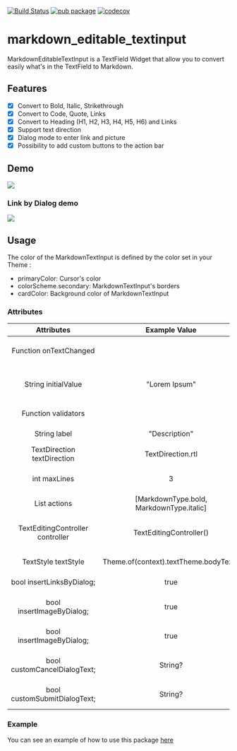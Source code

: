 [![Build Status](https://travis-ci.org/playmoweb/markdown-editable-textinput.svg?branch=master)](https://travis-ci.org/playmoweb/markdown-editable-textinput)
[![pub package](https://img.shields.io/pub/v/markdown_editable_textinput.svg)](https://pub.dev/packages/markdown_editable_textinput)
[![codecov](https://codecov.io/gh/playmoweb/markdown-editable-textinput/branch/master/graph/badge.svg)](https://codecov.io/gh/playmoweb/markdown-editable-textinput)

# markdown_editable_textinput

MarkdownEditableTextInput is a TextField Widget that allow you to convert easily what's in the TextField to Markdown.

## Features
- [x] Convert to Bold, Italic, Strikethrough
- [x] Convert to Code, Quote, Links
- [x] Convert to Heading (H1, H2, H3, H4, H5, H6) and Links
- [x] Support text direction
- [x] Dialog mode to enter link and picture
- [x] Possibility to add custom buttons to the action bar

## Demo
![](pictures/test_edition.gif)

### Link by Dialog demo
![](pictures/link_demo.gif)

## Usage
The color of the MarkdownTextInput is defined by the color set in your Theme :
- primaryColor: Cursor's color
- colorScheme.secondary: MarkdownTextInput's borders
- cardColor: Background color of MarkdownTextInput

### Attributes
|            Attributes            |              Example Value               |                             Description                              |
|:--------------------------------:|:----------------------------------------:|:--------------------------------------------------------------------:|
|      Function onTextChanged      |                                          |        Callback used to retrieve the text in parent's Widget         |
|       String initialValue        |              "Lorem Ipsum"               |        Display an initial value in MarkdownTextInput's field         |
|       Function validators        |                                          |               Add validators to the MarkdownTextInput                |
|           String label           |              "Description"               |                 Display a label in MarkdownTextInput                 |
|   TextDirection textDirection    |            TextDirection.rtl             |                        Change text direction                         |
|           int maxLines           |                    3                     |        The maximum of lines that can be display in the input         |
|    List<MarkdownType> actions    | [MarkdownType.bold, MarkdownType.italic] |                    Actions the editor will handle                    |
| TextEditingController controller |         TextEditingController()          | Pass your own controller. Can be used to clear the input for example |
|       TextStyle textStyle        |  Theme.of(context).textTheme.bodyText2   |                      Overrides input text style                      |
|    bool insertLinksByDialog;     |                   true                   |              Choose to use dialog or not to insert link              |
|    bool insertImageByDialog;     |                   true                   |            Choose to use dialog or not to insert an image            |
|    bool insertImageByDialog;     |                   true                   |            Choose to use dialog or not to insert an image            |
|   bool customCancelDialogText;   |                 String?                  |             Text used by dialog for close dialog action              |
|   bool customSubmitDialogText;   |                 String?                  |            Text used by dialog for validate dialog action            |

### Example
You can see an example of how to use this package [here](https://github.com/playmoweb/markdown-editable-textinput/tree/master/example)


